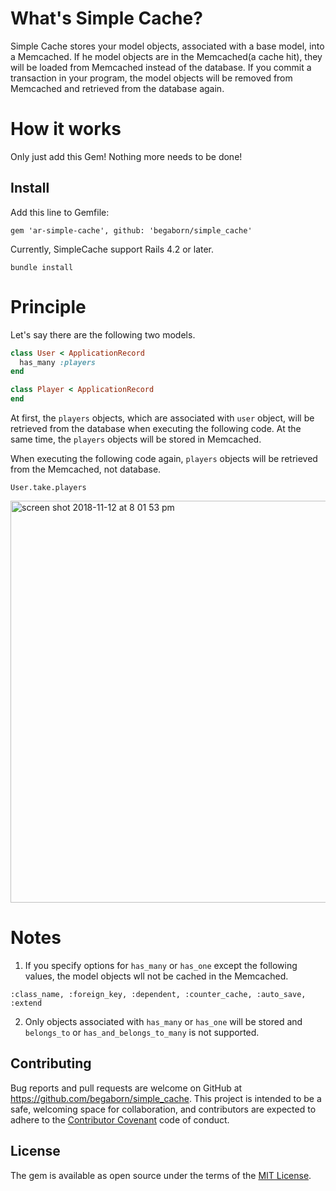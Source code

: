 # What's Simple Cache?
Simple Cache stores your model objects, associated with a base model, into a Memcached. If he model objects are in the Memcached(a cache hit), they will be loaded from Memcached instead of the database. If you commit a transaction in your program, the model objects will be removed from Memcached and retrieved from the database again.

# How it works 
Only just add this Gem! Nothing more needs to be done! 

## Install
Add this line to Gemfile:

```
gem 'ar-simple-cache', github: 'begaborn/simple_cache'
```
Currently, SimpleCache support Rails 4.2 or later. 


```
bundle install
```

# Principle 
Let's say there are the following two models. 
```ruby:user.rb
class User < ApplicationRecord
  has_many :players
end
``` 
```ruby:player.rb
class Player < ApplicationRecord
end
``` 

At first, the `players` objects, which are associated with `user` object, will be retrieved from the database when executing the following code. At the same time, the `players` objects will be stored in Memcached.

When executing the following code again, `players` objects will be retrieved from the Memcached, not database.
```
User.take.players
```


<img width="643" alt="screen shot 2018-11-12 at 8 01 53 pm" src="https://user-images.githubusercontent.com/12689917/48343478-d4e44980-e6b5-11e8-90ad-b75e3356c9c9.png">


# Notes
1. If you specify options for `has_many` or `has_one` except the following values, the model objects wll not be cached in the Memcached.
```
:class_name, :foreign_key, :dependent, :counter_cache, :auto_save, :extend
```

2. Only objects associated with `has_many` or `has_one` will be stored and `belongs_to` or `has_and_belongs_to_many` is not supported.

## Contributing
Bug reports and pull requests are welcome on GitHub at https://github.com/begaborn/simple_cache. This project is intended to be a safe, welcoming space for collaboration, and contributors are expected to adhere to the [Contributor Covenant](http://contributor-covenant.org) code of conduct.

## License
The gem is available as open source under the terms of the [MIT License](https://opensource.org/licenses/MIT).
